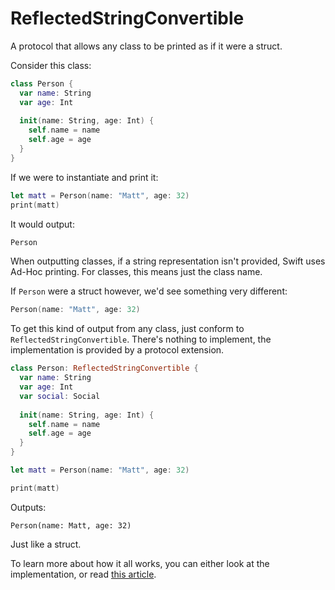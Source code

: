 # ReflectedStringConvertible
A protocol that allows any class to be printed as if it were a struct.

Consider this class:

```swift
class Person {
  var name: String
  var age: Int
  
  init(name: String, age: Int) {
    self.name = name
    self.age = age
  }
}
```

If we were to instantiate and print it:

```swift
let matt = Person(name: "Matt", age: 32)
print(matt)
```

It would output:

```swift
Person
```

When outputting classes, if a string representation isn't provided, Swift uses Ad-Hoc printing. For classes, this means just the class name.

If `Person` were a struct however, we'd see something very different:

```swift
Person(name: "Matt", age: 32)
```

To get this kind of output from any class, just conform to `ReflectedStringConvertible`. There's nothing to implement, the implementation is provided by a protocol extension.

```swift
class Person: ReflectedStringConvertible {
  var name: String
  var age: Int
  var social: Social
  
  init(name: String, age: Int) {
    self.name = name
    self.age = age
  }
}

let matt = Person(name: "Matt", age: 32)

print(matt)
```

Outputs:

```
Person(name: Matt, age: 32)
```

Just like a struct.

To learn more about how it all works, you can either look at the implementation, or read [this article](http://mattcomi.tumblr.com/post/143043907238/struct-style-printing-of-classes-in-swift).
